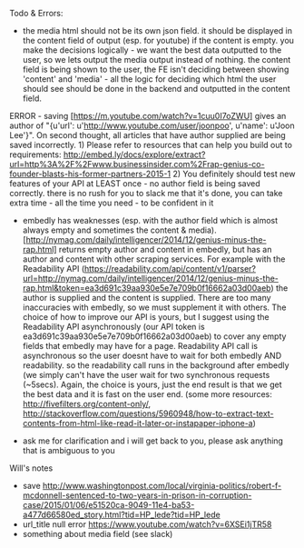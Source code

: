 Todo & Errors:
- the media html should not be its own json field. it should be displayed in the content field of output (esp. for youtube) if the content is empty. you make the decisions logically - we want the best data outputted to the user, so we lets output the media output instead of nothing. the content field is being shown to the user, the FE isn't deciding between showing 'content' and 'media' - all the logic for deciding which html the user should see should be done in the backend and outputted in the content field.

ERROR - saving [https://m.youtube.com/watch?v=1cuu0I7oZWU] gives an author of "{u'url': u'http://www.youtube.com/user/joonpoo', u'name': u'Joon Lee'}". On second thought, all articles that have author supplied are being saved incorrectly. 1) Please refer to resources that can help you build out to requirements: http://embed.ly/docs/explore/extract?url=http%3A%2F%2Fwww.businessinsider.com%2Frap-genius-co-founder-blasts-his-former-partners-2015-1 2) You definitely should test new features of your API at LEAST once - no author field is being saved correctly. there is no rush for you to slack me that it's done, you can take extra time - all the time you need - to be confident in it

- embedly has weaknesses (esp. with the author field which is almost always empty and sometimes the content & media). [http://nymag.com/daily/intelligencer/2014/12/genius-minus-the-rap.html] returns empty author and content in embedly, but has an author and content with other scraping services. For example with the Readability API (https://readability.com/api/content/v1/parser?url=http://nymag.com/daily/intelligencer/2014/12/genius-minus-the-rap.html&token=ea3d691c39aa930e5e7e709b0f16662a03d00aeb) the author is supplied and the content is supplied. There are too many inaccuracies with embedly, so we must supplement it with others. The choice of how to improve our API is yours, but I suggest using the Readability API asynchronously (our API token is ea3d691c39aa930e5e7e709b0f16662a03d00aeb) to cover any empty fields that embedly may have for a page. Readability API call is asynchronous so the user doesnt have to wait for both embedly AND readability. so the readability call runs in the background after embedly (we simply can't have the user wait for two synchronous requests (~5secs). Again, the choice is yours, just the end result is that we get the best data and it is fast on the user end.
(some more resources: http://fivefilters.org/content-only/, http://stackoverflow.com/questions/5960948/how-to-extract-text-contents-from-html-like-read-it-later-or-instapaper-iphone-a)

- ask me for clarification and i will get back to you, please ask anything that is ambiguous to you



Will's notes
- save http://www.washingtonpost.com/local/virginia-politics/robert-f-mcdonnell-sentenced-to-two-years-in-prison-in-corruption-case/2015/01/06/e51520ca-9049-11e4-ba53-a477d66580ed_story.html?tid=HP_lede?tid=HP_lede
- url_title null error https://www.youtube.com/watch?v=6XSEi1jTR58
- something about media field (see slack)